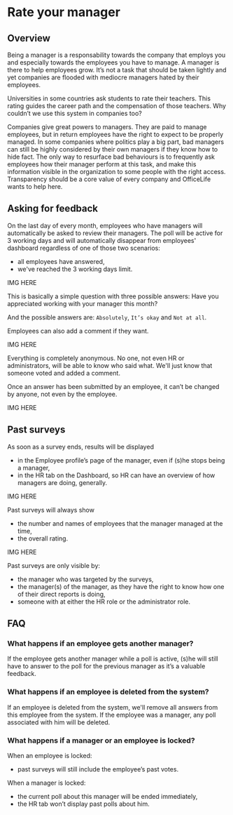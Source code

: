 # Rate your manager

## Overview

Being a manager is a responsability towards the company that employs you and especially towards the employees you have to manage. A manager is there to help employees grow. It’s not a task that should be taken lightly and yet companies are flooded with mediocre managers hated by their employees.

Universities in some countries ask students to rate their teachers. This rating guides the career path and the compensation of those teachers. Why couldn’t we use this system in companies too?

Companies give great powers to managers. They are paid to manage employees, but in return employees have the right to expect to be properly managed. In some companies where politics play a big part, bad managers can still be highly considered by their own managers if they know how to hide fact. The only way to resurface bad behaviours is to frequently ask employees how their manager perform at this task, and make this information visible in the organization to some people with the right access. Transparency should be a core value of every company and OfficeLife wants to help here.

## Asking for feedback

On the last day of every month, employees who have managers will automatically be asked to review their managers. The poll will be active for 3 working days and will automatically disappear from employees' dashboard regardless of one of those two scenarios:

* all employees have answered,
* we've reached the 3 working days limit.

IMG HERE

This is basically a simple question with three possible answers: Have you appreciated working with your manager this month?

And the possible answers are: `Absolutely`, `It’s okay` and `Not at all`.

Employees can also add a comment if they want.

IMG HERE

Everything is completely anonymous. No one, not even HR or administrators, will be able to know who said what. We'll just know that someone voted and added a comment.

Once an answer has been submitted by an employee, it can’t be changed by anyone, not even by the employee.

IMG HERE

## Past surveys

As soon as a survey ends, results will be displayed

* in the Employee profile’s page of the manager, even if (s)he stops being a manager,
* in the HR tab on the Dashboard, so HR can have an overview of how managers are doing, generally.

IMG HERE

Past surveys will always show

* the number and names of employees that the manager managed at the time,
* the overall rating.

IMG HERE

Past surveys are only visible by:
* the manager who was targeted by the surveys,
* the manager(s) of the manager, as they have the right to know how one of their direct reports is doing,
* someone with at either the HR role or the administrator role.

## FAQ

### What happens if an employee gets another manager?

If the employee gets another manager while a poll is active, (s)he will still have to answer to the poll for the previous manager as it’s a valuable feedback.

### What happens if an employee is deleted from the system?

If an employee is deleted from the system, we'll remove all answers from this employee from the system. If the employee was a manager, any poll associated with him will be deleted.

### What happens if a manager or an employee is locked?

When an employee is locked:

* past surveys will still include the employee’s past votes.

When a manager is locked:

* the current poll about this manager will be ended immediately,
* the HR tab won’t display past polls about him.
